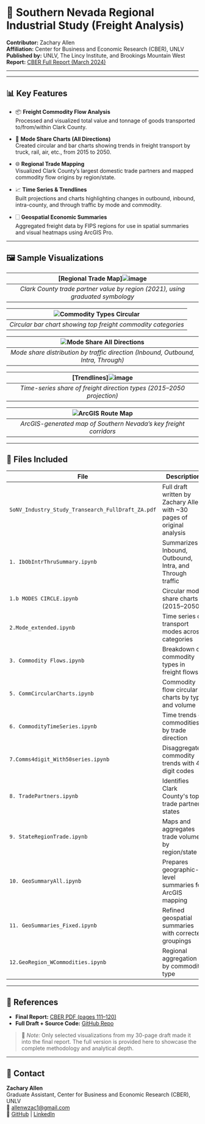 # 🚚 Southern Nevada Regional Industrial Study (Freight Analysis)

**Contributor:** Zachary Allen  
**Affiliation:** Center for Business and Economic Research (CBER), UNLV  
**Published by:** UNLV, The Lincy Institute, and Brookings Mountain West  
**Report:** [CBER Full Report (March 2024)](https://cber.unlv.edu/wp-content/uploads/2024/03/Southern-Nevada-Industrial-Study.pdf)

---

---

## 📊 Key Features

- 📦 **Freight Commodity Flow Analysis**  
  Processed and visualized total value and tonnage of goods transported to/from/within Clark County.

- 🔄 **Mode Share Charts (All Directions)**  
  Created circular and bar charts showing trends in freight transport by truck, rail, air, etc., from 2015 to 2050.

- 🌐 **Regional Trade Mapping**  
  Visualized Clark County’s largest domestic trade partners and mapped commodity flow origins by region/state.

- 📈 **Time Series & Trendlines**  
  Built projections and charts highlighting changes in outbound, inbound, intra-county, and through traffic by mode and commodity.

- 🗌️ **Geospatial Economic Summaries**  
  Aggregated freight data by FIPS regions for use in spatial summaries and visual heatmaps using ArcGIS Pro.

---

## 🖼️ Sample Visualizations

| [Regional Trade Map]![image](https://github.com/user-attachments/assets/682bceb2-dcdf-4f5d-9a50-727040b90f72)|
|:--:|
| *Clark County trade partner value by region (2021), using graduated symbology* |

| ![Commodity Types Circular](https://github.com/zacharyallen66/southern-nevada-freight-study/assets/your-image-id2) |
|:--:|
| *Circular bar chart showing top freight commodity categories* |

| ![Mode Share All Directions](https://github.com/zacharyallen66/southern-nevada-freight-study/assets/your-image-id3) |
|:--:|
| *Mode share distribution by traffic direction (Inbound, Outbound, Intra, Through)* |

| [Trendlines]![image](https://github.com/user-attachments/assets/65bb9373-a550-4054-85a1-4951c9c9abd4)|
|:--:|
| *Time-series share of freight direction types (2015–2050 projection)* |

| ![ArcGIS Route Map](https://github.com/zacharyallen66/southern-nevada-freight-study/assets/your-image-id5) |
|:--:|
| *ArcGIS-generated map of Southern Nevada’s key freight corridors* |

---

## 📂 Files Included

| File | Description |
|------|-------------|
| `SoNV_Industry_Study_Transearch_FullDraft_ZA.pdf` | Full draft written by Zachary Allen with ~30 pages of original analysis |
| `1. IbObIntrThruSummary.ipynb` | Summarizes Inbound, Outbound, Intra, and Through traffic |
| `1.b MODES CIRCLE.ipynb` | Circular mode share charts (2015–2050) |
| `2.Mode_extended.ipynb` | Time series of transport modes across categories |
| `3. Commodity Flows.ipynb` | Breakdown of commodity types in freight flows |
| `5. CommCircularCharts.ipynb` | Commodity flow circular charts by type and volume |
| `6. CommodityTimeSeries.ipynb` | Time trends of commodities by trade direction |
| `7.Comms4digit_With50series.ipynb` | Disaggregated commodity trends with 4-digit codes |
| `8. TradePartners.ipynb` | Identifies Clark County's top trade partner states |
| `9. StateRegionTrade.ipynb` | Maps and aggregates trade volumes by region/state |
| `10. GeoSummaryAll.ipynb` | Prepares geographic-level summaries for ArcGIS mapping |
| `11. GeoSummaries_Fixed.ipynb` | Refined geospatial summaries with corrected groupings |
| `12.GeoRegion_WCommodities.ipynb` | Regional aggregation by commodity type |

---

## 📌 References

- **Final Report:** [CBER PDF (pages 111–120)](https://cber.unlv.edu/wp-content/uploads/2024/03/Southern-Nevada-Industrial-Study.pdf)  
- **Full Draft + Source Code:** [GitHub Repo](https://github.com/zacharyallen66/southern-nevada-freight-study)

> 📌 *Note:* Only selected visualizations from my 30-page draft made it into the final report. The full version is provided here to showcase the complete methodology and analytical depth.

---

## 📩 Contact  
**Zachary Allen**  
Graduate Assistant, Center for Business and Economic Research (CBER), UNLV  
📧 allenwzac1@gmail.com  
🔗 [GitHub](https://github.com/zacharyallen66) | [LinkedIn](https://www.linkedin.com/in/zacharywallen/)
